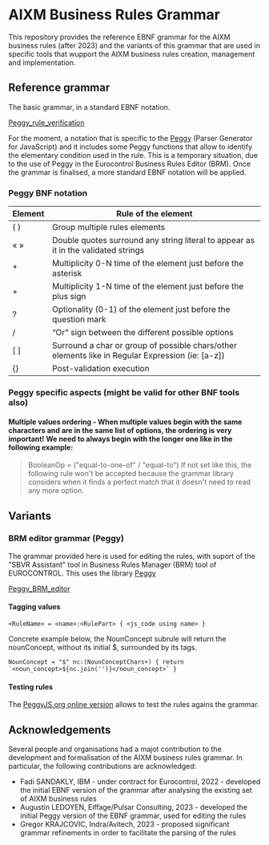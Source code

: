 # AIXM Business Rules Grammar
This repository provides the reference EBNF grammar for the AIXM business rules (after 2023) and the variants of this grammar that are used in specific tools that wupport the AIXM business rules creation, management and implementation.

## Reference grammar
The basic grammar, in a standard EBNF notation.

[Peggy_rule_verification](https://github.com/aixm/Business-Rules-Grammar/blob/main/Peggy_rule_verification)

For the moment, a notation that is specific to the [Peggy](https://peggyjs.org/) (Parser Generator for JavaScript) and it includes some Peggy functions that allow to identify the elementary condition used in the rule. 
This is a temporary situation, due to the use of Peggy in the Eurocontrol Business Rules Editor (BRM). Once the grammar is finalised, a more standard EBNF notation will be applied.

### Peggy BNF notation
|     Element    |     Rule of the   element                                                                                 |
|----------------|-----------------------------------------------------------------------------------------------------------|
|     ( )        |     Group multiple rules elements                                                                         |
|     « »        |     Double quotes surround any string literal to appear   as it in the validated strings                  |
|     *          |     Multiplicity 0-N time of the element just before the asterisk                                         |
|     +          |     Multiplicity 1-N time of the element just before the   plus sign                                      |
|     ?          |     Optionality (0-1) of the element just before the question mark                                        |
|     /          |     “Or” sign between the different possible options                                                      |
|     [ ]        |     Surround a char or group of possible chars/other elements like in   Regular Expression (ie: [a-z])    |
|     {}         |     Post-validation execution                                                                             |

### Peggy specific aspects (might be valid for other BNF tools also)
#### Multiple values ordering - When multiple values begin with the same characters and are in the same list of options, the ordering is very important! We need to always begin with the longer one like in the following example:
> BooleanOp = ("equal-to-one-of" / "equal-to")
If not set like this, the following rule won't be accepted because the grammar library considers when it finds a perfect match that it doesn't need to read any more option.

## Variants
### BRM editor grammar (Peggy)
The grammar provided here is used for editing the rules, with suport of the "SBVR Assistant" tool in Business Rules Manager (BRM) tool of EUROCONTROL. This uses the library [Peggy](https://peggyjs.org/)

[Peggy_BRM_editor](https://github.com/aixm/Business-Rules-Grammar/blob/main/Peggy_BRM_editor)

#### Tagging values
```<RuleName> = <name>:<RulePart> { <js_code using name> }```

Concrete example below, the NounConcept subrule will return the nounConcept, without its initial \$, surrounded by its tags. 

```NounConcept = "$" nc:(NounConceptChars+) { return `<noun_concept>${nc.join('')}</noun_concept>` }```

#### Testing rules
The [PeggyJS.org online version](https://peggyjs.org/online.html) allows to test the rules agains the grammar.

## Acknowledgements
Several people and organisations had a majot contribution to the development and formalisation of the AIXM business rules grammar. In particular, the following contributions are acknowledged:
- Fadi SANDAKLY, IBM - under contract for Eurocontrol, 2022 - developed the initial EBNF version of the grammar after analysing the existing set of AIXM business rules
- Augustin LEDOYEN, Eiffage/Pulsar Consulting, 2023 - developed the initial Peggy version of the EBNF grammar, used for editing the rules
- Gregor KRAJCOVIC, Indra/Avitech, 2023 - proposed significant grammar refinements in order to facilitate the parsing of the rules
